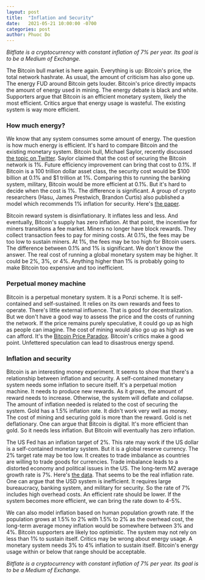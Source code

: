 ```yaml
---
layout: post
title:  "Inflation and Security"
date:   2021-05-21 10:00:00 -0700
categories: post
author: Phuoc Do
---
```


*Bitflate is a cryptocurrency with constant inflation of 7% per year. Its goal is to be a Medium of Exchange.*

The Bitcoin bull market is here again. Everything is up: Bitcoin's price, the total network hashrate. As usual, the amount of criticism has also gone up. The energy FUD around Bitcoin gets louder. Bitcoin's price directly impacts the amount of energy used in mining. The energy debate is black and white. Supporters argue that Bitcoin is an efficient monetary system, likely the most efficient. Critics argue that energy usage is wasteful. The existing system is way more efficient.

### How much energy?

We know that any system consumes some amount of energy. The question is how much energy is efficient. It's hard to compare Bitcoin and the existing monetary system. Bitcoin bull, Michael Saylor, recently discussed [the topic on Twitter](https://twitter.com/michael_saylor/status/1372194145620611076). Saylor claimed that the cost of securing the Bitcoin network is 1%. Future efficiency improvement can bring that cost to 0.1%. If Bitcoin is a 100 trillion dollar asset class, the security cost would be $100 billion at 0.1% and $1 trillion at 1%. Comparing this to running the banking system, military, Bitcoin would be more efficient at 0.1%. But it's hard to decide when the cost is 1%. The difference is significant. A group of crypto researchers (Hasu, James Prestwich, Brandon Curtis) also published a model which recommends 1% inflation for security. Here's [the paper](https://uncommoncore.co/wp-content/uploads/2019/10/A-model-for-Bitcoins-security-and-the-declining-block-subsidy-v1.02.pdf).

Bitcoin reward system is disinflationary. It inflates less and less. And eventually, Bitcoin's supply has zero inflation. At that point, the incentive for miners transitions a fee market. Miners no longer have block rewards. They collect transaction fees to pay for mining costs. At 0.1%, the fees may be too low to sustain miners. At 1%, the fees may be too high for Bitcoin users. The difference between 0.1% and 1% is significant. We don't know the answer. The real cost of running a global monetary system may be higher. It could be 2%, 3%, or 4%. Anything higher than 1% is probably going to make Bitcoin too expensive and too inefficient.

### Perpetual money machine

Bitcoin is a perpetual monetary system. It is a Ponzi scheme. It is self-contained and self-sustained. It relies on its own rewards and fees to operate. There's little external influence. That is good for decentralization. But we don't have a good way to assess the price and the costs of running the network. If the price remains purely speculative, it could go up as high as people can imagine. The cost of mining would also go up as high as we can afford. It's the [Bitcoin Price Paradox](https://bitflate.org/post/2021/02/05/the-bitcoin-price-paradox.html). Bitcoin's critics make a good point. Unfettered speculation can lead to disastrous energy spend.

### Inflation and security

Bitcoin is an interesting money experiment. It seems to show that there's a relationship between inflation and security. A self-contained monetary system needs some inflation to secure itself. It's a perpetual motion machine. It needs to produce new rewards. As it grows, the amount of reward needs to increase. Otherwise, the system will deflate and collapse. The amount of inflation needed is related to the cost of securing the system. Gold has a 1.5% inflation rate. It didn't work very well as money. The cost of mining and securing gold is more than the reward. Gold is net deflationary. One can argue that Bitcoin is digital. It's more efficient than gold. So it needs less inflation. But Bitcoin will eventually has zero inflation.

The US Fed has an inflation target of 2%. This rate may work if the US dollar is a self-contained monetary system. But it is a global reserve currency. The 2% target rate may be too low. It creates to trade imbalance as countries are willing to trade goods for currencies. Trade imbalance leads to a distorted economy and political issues in the US. The long-term M2 average growth rate is 7%. Here's [the data](https://ycharts.com/indicators/us_m2_money_supply_yoy). That seems to be the real inflation rate. One can argue that the USD system is inefficient. It requires large bureaucracy, banking system, and military for security. So the rate of 7% includes high overhead costs. An efficient rate should be lower. If the system becomes more efficient, we can bring the rate down to 4-5%.

We can also model inflation based on human population growth rate. If the population grows at 1.5% to 2% with 1.5% to 2% as the overhead cost, the long-term average money inflation would be somewhere between 3% and 4%. Bitcoin supporters are likely too optimistic. The system may not rely on less than 1% to sustain itself. Critics may be wrong about energy usage. A monetary system needs 3% to 4% inflation to sustain itself. Bitcoin's energy usage within or below that range should be acceptable.

*Bitflate is a cryptocurrency with constant inflation of 7% per year. Its goal is to be a Medium of Exchange.*